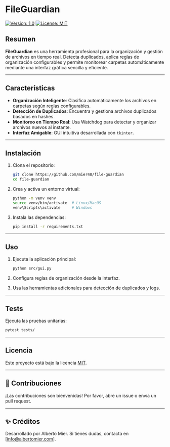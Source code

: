 # FileGuardian

[![Version: 1.0](https://img.shields.io/badge/Version-1.0-blue.svg)](./README.md)
[![License: MIT](https://img.shields.io/badge/License-MIT-yellow.svg)](./LICENSE)

## Resumen

**FileGuardian** es una herramienta profesional para la organización y gestión de archivos en tiempo real. Detecta duplicados, aplica reglas de organización configurables y permite monitorear carpetas automáticamente mediante una interfaz gráfica sencilla y eficiente.

---

## Características

- **Organización Inteligente**: Clasifica automáticamente los archivos en carpetas según reglas configurables.
- **Detección de Duplicados**: Encuentra y gestiona archivos duplicados basados en hashes.
- **Monitoreo en Tiempo Real**: Usa Watchdog para detectar y organizar archivos nuevos al instante.
- **Interfaz Amigable**: GUI intuitiva desarrollada con `tkinter`.

---

## Instalación

1. Clona el repositorio:
   ```bash
   git clone https://github.com/mier48/file-guardian
   cd file-guardian
   ```

2. Crea y activa un entorno virtual:
   ```bash
   python -m venv venv
   source venv/bin/activate  # Linux/MacOS
   venv\Scripts\activate     # Windows
   ```

3. Instala las dependencias:
   ```bash
   pip install -r requirements.txt
   ```

---

## Uso

1. Ejecuta la aplicación principal:
   ```bash
   python src/gui.py
   ```

2. Configura reglas de organización desde la interfaz.
3. Usa las herramientas adicionales para detección de duplicados y logs.

---

## Tests

Ejecuta las pruebas unitarias:
```bash
pytest tests/
```

---

## Licencia

Este proyecto está bajo la licencia [MIT](LICENSE).

---

## 🤝 Contribuciones

¡Las contribuciones son bienvenidas! Por favor, abre un issue o envía un pull request.

---

## ✨ Créditos

Desarrollado por Alberto Mier. Si tienes dudas, contacta en [info@albertomier.com].
